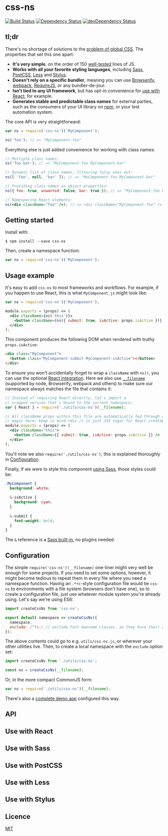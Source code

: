 # css-ns

[![Build Status](https://travis-ci.org/jareware/css-ns.svg?branch=master)](https://travis-ci.org/jareware/css-ns) [![Dependency Status](https://david-dm.org/jareware/css-ns.svg)](https://david-dm.org/jareware/css-ns) [![devDependency Status](https://david-dm.org/jareware/css-ns/dev-status.svg)](https://david-dm.org/jareware/css-ns#info=devDependencies)

## tl;dr

There's no shortage of solutions to the [problem of global CSS](https://medium.com/seek-ui-engineering/the-end-of-global-css-90d2a4a06284). The properties that set this one apart:

 * **It's very simple**, on the order of 150 [well-tested](css-ns.spec.js) lines of JS.
 * **Works with all your favorite styling languages**, including [Sass](http://sass-lang.com/), [PostCSS](https://github.com/postcss/postcss), [Less](http://lesscss.org/) and [Stylus](http://stylus-lang.com/).
 * **Doesn't rely on a specific bundler**, meaning you can use [Browserify](http://browserify.org/), [webpack](https://webpack.github.io/), [RequireJS](http://requirejs.org/), or any bundler-de-jour.
 * **Isn't tied to any UI framework**, but has opt-in convenience for [use with React](#usage-example), for example.
 * **Generates stable and predictable class names** for external parties, such as the consumers of your UI library on [npm](https://www.npmjs.com/), or your test automation system.

The core API is very straightforward:

```js
var ns = require('css-ns')('MyComponent');

ns('foo'); // => "MyComponent-foo"
```

Everything else is just added convenience for working with class names:

```jsx
// Multiple class names:
ns('foo bar'); // => "MyComponent-foo MyComponent-bar"

// Dynamic list of class names, filtering falsy ones out:
ns([ 'foo', null, 'bar' ]); // => "MyComponent-foo MyComponent-bar"

// Providing class names as object properties:
ns({ foo: true, unwanted: false, bar: true }); // => "MyComponent-foo MyComponent-bar"

// Namespacing React elements:
ns(<div className="foo" />); // => <div className="MyComponent-foo" />
```

## Getting started

Install with:

```
$ npm install --save css-ns
```

Then, create a namespace function:

```js
var ns = require('css-ns')('MyComponent');
```

## Usage example

It's easy to add `css-ns` to most frameworks and workflows. For example, if you happen to use React, this is what `MyComponent.js` might look like:

```jsx
var ns = require('css-ns')('MyComponent');

module.exports = (props) => (
  <div className={ns('this')}>
    <button className={ns({ submit: true, isActive: props.isActive })} />
  </div>
);
```

This component produces the following DOM when rendered with truthy `props.isActive`:

```html
<div class="MyComponent">
  <button class="MyComponent-submit MyComponent-isActive"></button>
</div>
```

To ensure you won't accidentally forget to wrap a `className` with `ns()`, you can use the optional [React integration](#use-with-react). Here we also use [`__filename`](https://nodejs.org/api/globals.html#globals_filename) (supported by node, Browserify, webpack and others) to make sure our namespace always matches the file that contains it:

```jsx
// Instead of requiring React directly, let's import a
// wrapped version that's bound to the current namespace:
var { React } = require('./utils/css-ns')(__filename);

// All className props within this file are automatically fed through css-ns. There's really no
// magic here; keep in mind <div /> is just JSX sugar for React.createElement("div", {});
module.exports = (props) => (
  <div className="this">
    <button className={{ submit: true, isActive: props.isActive }} />
  </div>
);
```

You'll note we also `require('./utils/css-ns')`; this is explained thoroughly in [Configuration](#configuration).

Finally, if we were to style this component [using Sass](#use-with-sass), those styles could be:

```scss
.MyComponent {
  background: white;
  
  &-isActive {
    background: cyan;
  }
  
  &-submit {
    font-weight: bold;
  }
}
```

The `&` reference is a [Sass built-in](http://sass-lang.com/documentation/file.SASS_REFERENCE.html#parent-selector), no plugins needed.

## Configuration

The simple `require('css-ns')(__filename)` one-liner might very well be enough for some projects. If you need to set some options, however, it might become tedious to repeat them in every file where you need a namespace function. Having an `.*rc`-style configuration file would tie `css-ns` to environments with a file system (browsers don't have one), so to create a configuration file, just use whatever module system you're already using. Let's say we're using ES6:

```js
import createCssNs from 'css-ns';

export default namespace => createCssNs({
  namespace,
  exclude: /^fa-/ // exclude Font Awesome classes, as they have their own "fa-" namespace
});
```

The above contents could go to e.g. `utils/css-ns.js`, or wherever your other utilities live. Then, to create a local namespace with the `exclude` option set:

```js
import createCssNs from './utils/css-ns';

const ns = createCssNs(__filename);
```

Or, in the more compact CommonJS form:

```js
var ns = require('./utils/css-ns')(__filename);
```

There's also a [complete demo app](demo/react) configured this way.

## API

## Use with React

## Use with Sass

## Use with PostCSS

## Use with Less

## Use with Stylus

## Licence

[MIT](https://opensource.org/licenses/MIT)
